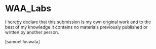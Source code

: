 # WAA_Labs
I hereby declare that this submission is my own original work and to the best of my knowledge it contains no materials previously published or written by another person.

 [samuel luswata]